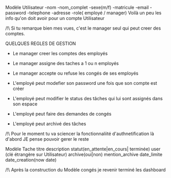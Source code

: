 Modèle  Utilisateur 
  -nom
  -nom_complet
  -sexe(m/f)
  -matricule
  -email
  -password
  -telephone
  -adresse
  -role( employé / manager)
Voilà un peu les info qu'on doit avoir pour un compte Utilisateur 

/!\ Si tu remarque bien mes vues, c'est le manager seul qui peut creer des comptes.

QUELQUES REGLES DE GESTION

* Le manager creer les comptes des employés 
* Le manager assigne des taches a 1 ou n employés
* Le manager accepte ou refuse les congés de ses  employés

* L'employé peut modefier son password une fois que son compte est créer
* L'employé peut modifier le status des tâches qui lui sont assignés dans son espace
* L'employé peut faire des demandes de congés
* L'employé peut archivé des tâches


/!\ Pour le moment tu va sciencer la fonctionnaliité d'authnetification là d'abord 
JE pense pouvoir gerer le reste

Modèle  Tache
  titre
  description
  statut(en_attente|en_cours| terminée)
  user (clé étrangère sur Utilisateur)
  archive(oui|non)
  mention_archive
  date_limite
  date_creation(now date)

/!\ Après la construction du Modèle congés je revenir
terminé les dashboard 


